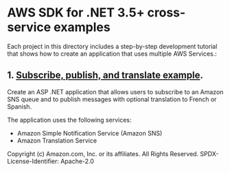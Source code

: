# AWS SDK for .NET 3.5+ cross-service examples

Each project in this directory includes a step-by-step development tutorial
that shows how to create an application that uses multiple AWS Services.:

## 1. [Subscribe, publish, and translate example]().

Create an ASP .NET application that allows users to subscribe to an Amazon SNS
queue and to publish messages with optional translation to French or Spanish.

The application uses the following services:

  - Amazon Simple Notification Service (Amazon SNS)
  - Amazon Translation Service

Copyright (c) Amazon.com, Inc. or its affiliates. All Rights Reserved. SPDX-License-Identifier: Apache-2.0
